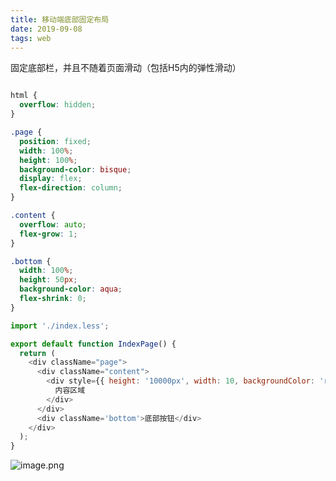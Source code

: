 ```yaml
---
title: 移动端底部固定布局
date: 2019-09-08
tags: web
---
```


固定底部栏，并且不随着页面滑动（包括H5内的弹性滑动）

```css

html {
  overflow: hidden;
}

.page {
  position: fixed;
  width: 100%;
  height: 100%;
  background-color: bisque;
  display: flex;
  flex-direction: column;
}

.content {
  overflow: auto;
  flex-grow: 1;
}

.bottom {
  width: 100%;
  height: 50px;
  background-color: aqua;
  flex-shrink: 0;
}
```

```js
import './index.less';

export default function IndexPage() {
  return (
    <div className="page">
      <div className="content">
        <div style={{ height: '10000px', width: 10, backgroundColor: 'red' }}>
          内容区域
        </div>
      </div>
      <div className='bottom'>底部按钮</div>
    </div>
  );
}

```

![image.png](https://xizhi-note-imgages.oss-cn-hangzhou.aliyuncs.com/image.png)
